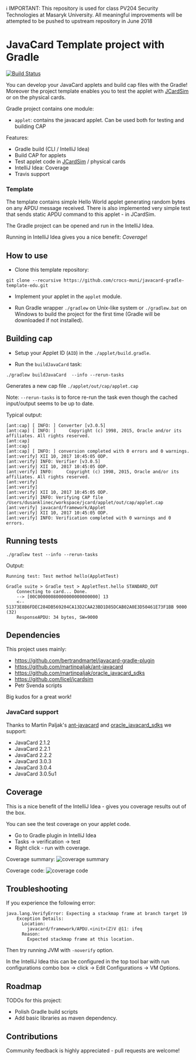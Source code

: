 ﻿
ℹ️ IMPORTANT: This repository is used for class PV204 Security Technologies at Masaryk University. All meaningful improvements will be attempted to be pushed to upstream repository in June 2018

# JavaCard Template project with Gradle

[![Build Status](https://travis-ci.org/JavaCardSpot-dev/OpenEMV.svg?branch=master)](https://travis-ci.org/JavaCardSpot-dev/OpenEMV)

You can develop your JavaCard applets and build cap files with the Gradle!
Moreover the project template enables you to test the applet with [JCardSim] or on the physical cards.

Gradle project contains one module:

- `applet`: contains the javacard applet. Can be used both for testing and building CAP

Features:
 - Gradle build (CLI / IntelliJ Idea)
 - Build CAP for applets
 - Test applet code in [JCardSim] / physical cards
 - IntelliJ Idea: Coverage
 - Travis support 

### Template

The template contains simple Hello World applet generating random bytes on any APDU message received.
There is also implemented very simple test that sends static APDU command to this applet - in JCardSim.

The Gradle project can be opened and run in the IntelliJ Idea.

Running in IntelliJ Idea gives you a nice benefit: *Coverage*!

## How to use

- Clone this template repository:

```
git clone --recursive https://github.com/crocs-muni/javacard-gradle-template-edu.git
```

- Implement your applet in the `applet` module.

- Run Gradle wrapper `./gradlew` on Unix-like system or `./gradlew.bat` on Windows
to build the project for the first time (Gradle will be downloaded if not installed).

## Building cap

- Setup your Applet ID (`AID`) in the `./applet/build.gradle`.

- Run the `buildJavaCard` task:

```
./gradlew buildJavaCard  --info --rerun-tasks
```

Generates a new cap file `./applet/out/cap/applet.cap`

Note: `--rerun-tasks` is to force re-run the task even though the cached input/output seems to be up to date.

Typical output:

```
[ant:cap] [ INFO: ] Converter [v3.0.5]
[ant:cap] [ INFO: ]     Copyright (c) 1998, 2015, Oracle and/or its affiliates. All rights reserved.
[ant:cap]     
[ant:cap]     
[ant:cap] [ INFO: ] conversion completed with 0 errors and 0 warnings.
[ant:verify] XII 10, 2017 10:45:05 ODP.  
[ant:verify] INFO: Verifier [v3.0.5]
[ant:verify] XII 10, 2017 10:45:05 ODP.  
[ant:verify] INFO:     Copyright (c) 1998, 2015, Oracle and/or its affiliates. All rights reserved.
[ant:verify]     
[ant:verify]     
[ant:verify] XII 10, 2017 10:45:05 ODP.  
[ant:verify] INFO: Verifying CAP file /Users/dusanklinec/workspace/jcard/applet/out/cap/applet.cap
[ant:verify] javacard/framework/Applet
[ant:verify] XII 10, 2017 10:45:05 ODP.  
[ant:verify] INFO: Verification completed with 0 warnings and 0 errors.
```

## Running tests

```
./gradlew test --info --rerun-tasks
```

Output:

```
Running test: Test method hello(AppletTest)

Gradle suite > Gradle test > AppletTest.hello STANDARD_OUT
    Connecting to card... Done.
    --> [00C00000080000000000000000] 13
    <-- 51373E8B6FDEC284DB569204CA13D2CAA23BD1D85DCAB02A0E3D50461E73F1BB 9000 (32)
    ResponseAPDU: 34 bytes, SW=9000
```

## Dependencies

This project uses mainly:

- https://github.com/bertrandmartel/javacard-gradle-plugin
- https://github.com/martinpaljak/ant-javacard
- https://github.com/martinpaljak/oracle_javacard_sdks
- https://github.com/licel/jcardsim
- Petr Svenda scripts 

Big kudos for a great work!

### JavaCard support

Thanks to Martin Paljak's [ant-javacard] and [oracle_javacard_sdks] we support:

- JavaCard 2.1.2
- JavaCard 2.2.1
- JavaCard 2.2.2
- JavaCard 3.0.3
- JavaCard 3.0.4
- JavaCard 3.0.5u1

## Coverage

This is a nice benefit of the IntelliJ Idea - gives you coverage 
results out of the box. 

You can see the test coverage on your applet code.

- Go to Gradle plugin in IntelliJ Idea
- Tasks -> verification -> test
- Right click - run with coverage.

Coverage summary:
![coverage summary](https://raw.githubusercontent.com/ph4r05/javacard-gradle-template/master/.github/image/coverage_summary.png)

Coverage code:
![coverage code](https://raw.githubusercontent.com/ph4r05/javacard-gradle-template/master/.github/image/coverage_class.png)

## Troubleshooting

If you experience the following error: 

```
java.lang.VerifyError: Expecting a stackmap frame at branch target 19
    Exception Details:
      Location:
        javacard/framework/APDU.<init>(Z)V @11: ifeq
      Reason:
        Expected stackmap frame at this location.
```

Then try running JVM with `-noverify` option.

In the IntelliJ Idea this can be configured in the top tool bar
with run configurations combo box -> click -> Edit Configurations -> VM Options.

## Roadmap

TODOs for this project:

- Polish Gradle build scripts
- Add basic libraries as maven dependency.

## Contributions

Community feedback is highly appreciated - pull requests are welcome!



[JCardSim]: https://jcardsim.org/
[ant-javacard]: https://github.com/martinpaljak/ant-javacard
[oracle_javacard_sdks]: https://github.com/martinpaljak/oracle_javacard_sdks

